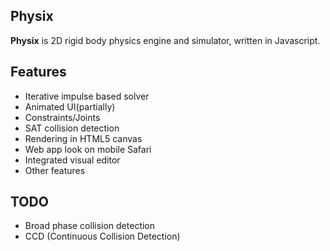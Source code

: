 ## Physix

**Physix** is 2D rigid body physics engine and simulator, written in Javascript.

Features
--------------

- Iterative impulse based solver
- Animated UI(partially)
- Constraints/Joints
- SAT collision detection
- Rendering in HTML5 canvas
- Web app look on mobile Safari
- Integrated visual editor
- Other features

TODO
--------------

- Broad phase collision detection
- CCD (Continuous Collision Detection)
